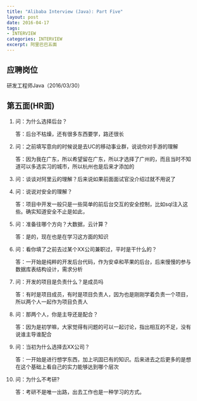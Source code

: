 ```yaml
---
title: "Alibaba Interview (Java): Part Five"
layout: post
date: 2016-04-17
tags:
- INTERVIEW
categories: INTERVIEW
excerpt: 阿里巴巴五面
---
```


## 应聘岗位

研发工程师Java（2016/03/30） 

## 第五面(HR面)

1. 问：为什么选择后台？

   答：后台不枯燥，还有很多东西要学，路还很长

2. 问：之前填写意向的时候说是去UC的移动事业群，说说你对手游的理解

   答：因为我在广东，所以希望留在广东，所以才选择了广州的，而且当时不知道可以多选实习的城市，所以杭州也是后来才添加的

3. 问：谈谈对阿里云的理解？后来说如果前面面试官没介绍过就不用说了

4. 问：说说对安全的理解？

   答：项目中开发一般只是一些简单的前后台交互的安全控制，比如sql注入这些。确实知道安全不止是如此，

5. 问：准备往哪个方向？大数据，云计算？

   答：是的，现在也是在学习这方面的知识

6. 问：看你填了之前去过某个XX公司兼职过，平时是干什么的？

   答：一开始是纯粹的开发后台代码，作为安卓和苹果的后台，后来慢慢的参与数据库表结构设计，需求分析

7. 问：开发的项目是负责什么？是成员吗

   答：有时是项目成员，有时是项目负责人，因为也是刚刚学着负责一个项目，所以两个人一起作为项目负责人

8. 问：那两个人，你是主导还是配合？

   答：因为是初学嘛，大家觉得有问题的可以一起讨论，指出相互的不足，没有说谁主导谁配合

9. 问：当初为什么选择去XX公司？

   答：一开始是进行想学东西，加上巩固已有的知识。后来进去之后更多的是想在这个基础上看自己的实力能够达到哪个层次

10. 问：为什么不考研?

    答：考研不是唯一出路，出去工作也是一种学习的方式。





